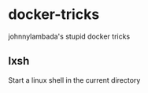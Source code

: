 # docker-tricks
johnnylambada's stupid docker tricks

## lxsh

Start a linux shell in the current directory
